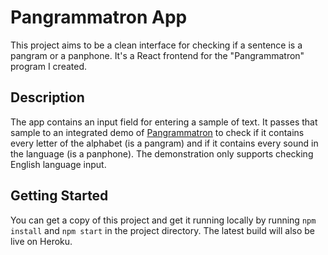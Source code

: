 # Pangrammatron App

This project aims to be a clean interface for checking if a sentence is a pangram or a panphone. It's a React frontend for the "Pangrammatron" program I created.

## Description
The app contains an input field for entering a sample of text. It passes that sample to an integrated demo of [Pangrammatron](https://github.com/Botmasher/pangrammatron) to check if it contains every letter of the alphabet (is a pangram) and if it contains every sound in the language (is a panphone). The demonstration only supports checking English language input.

## Getting Started
You can get a copy of this project and get it running locally by running `npm install` and `npm start` in the project directory. The latest build will also be live on Heroku.
